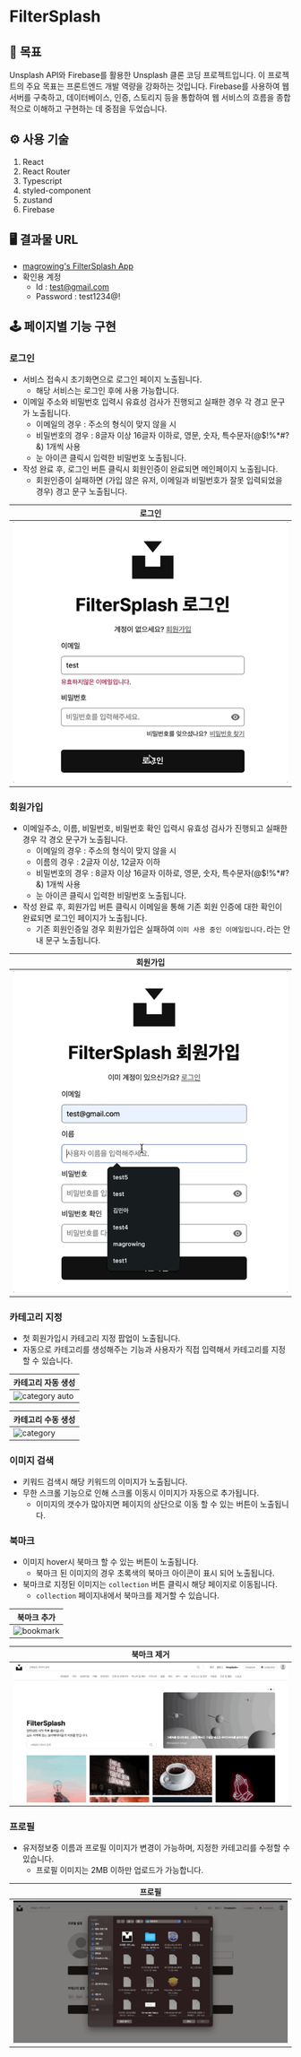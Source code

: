 # FilterSplash

## 🎯 목표

Unsplash API와 Firebase를 활용한 Unsplash 클론 코딩 프로젝트입니다. 이 프로젝트의 주요 목표는 프론트엔드 개발 역량을 강화하는 것입니다. Firebase를 사용하여 웹 서버를 구축하고, 데이터베이스, 인증, 스토리지 등을 통합하여 웹 서비스의 흐름을 종합적으로 이해하고 구현하는 데 중점을 두었습니다.

## ⚙️ 사용 기술

1. React
2. React Router
3. Typescript
4. styled-component
5. zustand
6. Firebase

## 🖥️ 결과물 URL

- [magrowing's FilterSplash App](https://filter-splash.vercel.app/)
- 확인용 계정
  - Id : <test@gmail.com>
  - Password : test1234@!

## 🕹️ 페이지별 기능 구현

### 로그인

- 서비스 접속시 초기화면으로 로그인 페이지 노출됩니다.
  - 해당 서비스는 로그인 후에 사용 가능합니다.
- 이메일 주소와 비밀번호 입력시 유효성 검사가 진행되고 실패한 경우 각 경고 문구가 노출됩니다.
  - 이메일의 경우 : 주소의 형식이 맞지 않을 시
  - 비밀번호의 경우 : 8글자 이상 16글자 이하로, 영문, 숫자, 특수문자(@$!%\*#?&) 1개씩 사용
  - 눈 아이콘 클릭시 입력한 비밀번호 노출됩니다.
- 작성 완료 후, 로그인 버튼 클릭시 회원인증이 완료되면 메인페이지 노출됩니다.
  - 회원인증이 실패하면 (가입 않은 유저, 이메일과 비밀번호가 잘못 입력되었을 경우) 경고 문구 노출됩니다.

| 로그인                                                                                  |
| --------------------------------------------------------------------------------------- |
| ![login](https://github.com/magrowing/Github-User-Content/blob/main/login.gif?raw=true) |

### 회원가입

- 이메일주소, 이름, 비밀번호, 비밀번호 확인 입력시 유효성 검사가 진행되고 실패한 경우 각 경오 문구가 노출됩니다.
  - 이메일의 경우 : 주소의 형식이 맞지 않을 시
  - 이름의 경우 : 2글자 이상, 12글자 이하
  - 비밀번호의 경우 : 8글자 이상 16글자 이하로, 영문, 숫자, 특수문자(@$!%\*#?&) 1개씩 사용
  - 눈 아이콘 클릭시 입력한 비밀번호 노출됩니다.
- 작성 완료 후, 회원가입 버튼 클릭시 이메일을 통해 기존 회원 인증에 대한 확인이 완료되면 로그인 페이지가 노출됩니다.
  - 기존 회원인증일 경우 회원가입은 실패하여 `이미 사용 중인 이메일입니다.`라는 안내 문구 노출됩니다.

| 회원가입                                                                               |
| -------------------------------------------------------------------------------------- |
| ![login](https://github.com/magrowing/Github-User-Content/blob/main/join.gif?raw=true) |

### 카테고리 지정

- 첫 회원가입시 카테고리 지정 팝업이 노출됩니다.
- 자동으로 카테고리를 생성해주는 기능과 사용자가 직접 입력해서 카테고리를 지정할 수 있습니다.

| 카테고리 자동 생성                                                                                      |
| ------------------------------------------------------------------------------------------------------- |
| ![category auto](https://github.com/magrowing/Github-User-Content/blob/main/auto_category.gif?raw=true) |

| 카테고리 수동 생성                                                                            |
| --------------------------------------------------------------------------------------------- |
| ![category](https://github.com/magrowing/Github-User-Content/blob/main/category.gif?raw=true) |

### 이미지 검색

- 키워드 검색시 해당 키워드의 이미지가 노출됩니다.
- 무한 스크롤 기능으로 인해 스크롤 이동시 이미지가 자동으로 추가됩니다.
  - 이미지의 갯수가 많아지면 페이지의 상단으로 이동 할 수 있는 버튼이 노출됩니다.

### 북마크

- 이미지 hover시 북마크 할 수 있는 버튼이 노출됩니다.
  - 북마크 된 이미지의 경우 초록색의 북마크 아이콘이 표시 되어 노출됩니다.
- 북마크로 지정된 이미지는 `collection` 버튼 클릭시 해당 페이지로 이동됩니다.
  - `collection` 페이지내에서 북마크를 제거할 수 있습니다.

| 북마크 추가                                                                                       |
| ------------------------------------------------------------------------------------------------- |
| ![bookmark](https://github.com/magrowing/Github-User-Content/blob/main/bookmark_add.gif?raw=true) |

| 북마크 제거                                                                                          |
| ---------------------------------------------------------------------------------------------------- |
| ![bookmark](https://github.com/magrowing/Github-User-Content/blob/main/bookmark_remove.gif?raw=true) |

### 프로필

- 유저정보중 이름과 프로필 이미지가 변경이 가능하며, 지정한 카테고리를 수정할 수 있습니다.
  - 프로필 이미지는 2MB 이하만 업로드가 가능합니다.

| 프로필                                                                                      |
| ------------------------------------------------------------------------------------------- |
| ![profile](https://github.com/magrowing/Github-User-Content/blob/main/profile.gif?raw=true) |
